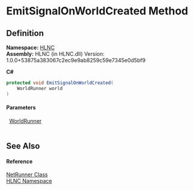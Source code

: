 # EmitSignalOnWorldCreated Method




## Definition
**Namespace:** <a href="N_HLNC">HLNC</a>  
**Assembly:** HLNC (in HLNC.dll) Version: 1.0.0+53875a383067c2ec9e9ab8259c59e7345e0d5bf9

**C#**
``` C#
protected void EmitSignalOnWorldCreated(
	WorldRunner world
)
```



#### Parameters
<dl><dt>  <a href="T_HLNC_WorldRunner">WorldRunner</a></dt><dd> </dd></dl>

## See Also


#### Reference
<a href="T_HLNC_NetRunner">NetRunner Class</a>  
<a href="N_HLNC">HLNC Namespace</a>  
